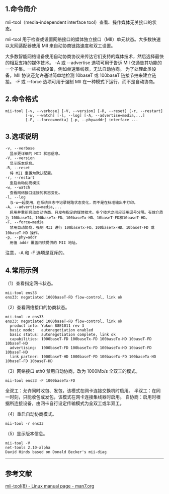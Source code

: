 ## 1.命令简介

mii-tool（media-independent interface tool）查看、操作媒体无关接口的状态。

mii-tool 用于检查或设置网络接口的媒体独立接口（MII）单元状态。大多数快速以太网适配器使用 MII 来自动协商链路速度和双工设置。

大多数智能网络设备使用自动协商协议来传达它们支持的媒体技术，然后选择最快的相互支持的媒体技术。 -A 或 --advertise 选项可用于告诉 MII 仅通告其功能的一个子集。一些被动设备，例如单速集线器，无法自动协商。 为了处理此类设备，MII 协议还允许通过简单地检测 10baseT 或 100baseT 链接节拍来建立链接。 -F 或 --force 选项可用于强制 MII 在一种模式下运行，而不是自动协商。

## 2.命令格式
```shell
mii-tool [-v, --verbose] [-V, --version] [-R, --reset] [-r, --restart]
         [-w, --watch] [-l, --log] [-A, --advertise=media,...]
         [-F, --force=media] [-p, --phy=addr] interface ...
```

## 3.选项说明
```shell
-v, --verbose
  显示更详细的 MII 状态信息。
-V, --version
  显示版本信息。
-R, --reset
  将 MII 重置为默认配置。
-r, --restart
  重启自动协商模式
-w, --watch
  查看网络接口连接的状态变化。
-l, --log
  与-w一起使用，在系统日志中记录链路状态变化，而不是在标准输出中打印。
-A, --advertise=media,...
  启用并重新启动自动协商，只发布指定的媒体技术。多个技术之间应该用逗号分隔。有效介质为 100baseT4、100baseTx-FD、100baseTx-HD、10baseT-FD和10baseT-HD。
-F, --force=media
  禁用自动协商，强制 MII 进行 100baseTx-FD、100baseTx-HD、10baseT-FD 或 10baseT-HD 操作。
-p, --phy=addr
  用值 addr 覆盖内核提供的 MII 地址。
```
注意，-A 和 -F 选项是互斥的。

## 4.常用示例

（1）查看指定网卡状态。

```shell
mii-tool ens33
ens33: negotiated 1000baseT-FD flow-control, link ok
```

（2）查看网络接口的协商状态。
```shell
mii-tool -v ens33
ens33: negotiated 1000baseT-FD flow-control, link ok
  product info: Yukon 88E1011 rev 3
  basic mode:   autonegotiation enabled
  basic status: autonegotiation complete, link ok
  capabilities: 1000baseT-FD 100baseTx-FD 100baseTx-HD 10baseT-FD 10baseT-HD
  advertising:  1000baseT-FD 100baseTx-FD 100baseTx-HD 10baseT-FD 10baseT-HD
  link partner: 1000baseT-HD 1000baseT-FD 100baseTx-FD 100baseTx-HD 10baseT-FD 10baseT-HD
```

（3）网络接口 eth0 禁用自动协商，改为 1000Mb/s 全双工的模式。

```shell
mii-tool ens33 -F 1000baseTx-FD
```

全双工：允许同时收包、发包，该模式在网卡连接交换机时启用。
半双工：在同一时刻，只能收包或发包，该模式在网卡连接集线器时启用。
自协商：启用时根据所连接设备，由网卡自行设定传输模式为全双工或半双工。

（4）重启自动协商模式。

```shell
mii-tool -r ens33
```

（5）显示版本信息。

```shell
mii-tool -V
net-tools 2.10-alpha
David Hinds based on Donald Becker's mii-diag
```

---
## 参考文献
[mii-tool(8) - Linux manual page - man7.org](https://man7.org/linux/man-pages/man8/mii-tool.8.html)

